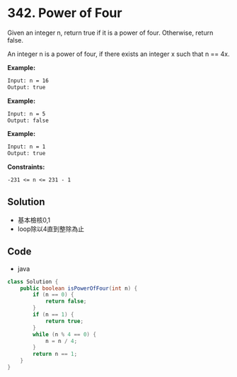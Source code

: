 # 342. Power of Four

Given an integer n, return true if it is a power of four. Otherwise, return false.

An integer n is a power of four, if there exists an integer x such that n == 4x.

**Example:**

```txt
Input: n = 16
Output: true
```

**Example:**

```txt
Input: n = 5
Output: false
```

**Example:**

```txt
Input: n = 1
Output: true
```

**Constraints:**

```txt
-231 <= n <= 231 - 1
```

## Solution

- 基本檢核0,1
- loop除以4直到整除為止

## Code

- java
  
```java
class Solution {
    public boolean isPowerOfFour(int n) {
        if (n == 0) {
            return false;
        }
        if (n == 1) {
            return true;
        }
        while (n % 4 == 0) {
            n = n / 4;
        }
        return n == 1;
    }
}
```

